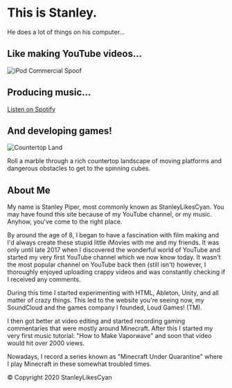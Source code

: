 # This is Stanley.
He does a lot of things on his computer...

## Like making YouTube videos...
![iPod Commercial Spoof](https://stanleylikescyan.netlify.app/ipod.jpg)

## Producing music...
[Listen on Spotify](https://open.spotify.com/artist/1LpkCmlDlTteQYVlxWDQD1)

## And developing games!
![Countertop Land](https://stanleylikescyan.netlify.app/cland.jpg)

Roll a marble through a rich countertop landscape of moving platforms and dangerous obstacles to 
get to the spinning cubes.

## About Me
My name is Stanley Piper, most commonly known as StanleyLikesCyan. You may have found this site 
because of my YouTube channel, or my music. Anyhow, you've come to the right place.

By around the age of 8, I began to have a fascination with film making and I'd
always create these stupid little iMovies with me and my friends. It was only
until late 2017 when I discovered the wonderful world of YouTube and started my
very first YouTube channel which we now know today. It wasn't the most popular 
channel on YouTube back then (still isn't) however, I thoroughly enjoyed 
uploading crappy videos and was constantly checking if I received any comments.

During this time I started experimenting with HTML, Ableton, Unity, and all 
matter of crazy things. This led to the website you're seeing now, my SoundCloud 
and the games company I founded, Loud Games! (TM).

I then got better at video editing and started recording gaming commentaries that 
were mostly around Minecraft. After this I started my very first music tutorial: 
"How to Make Vaporwave" and soon that video would hit over 2000 views.

Nowadays, I record a series known as "Minecraft Under Quarantine" where I play 
Minecraft in these somewhat troubled times.

&copy; Copyright 2020 StanleyLikesCyan